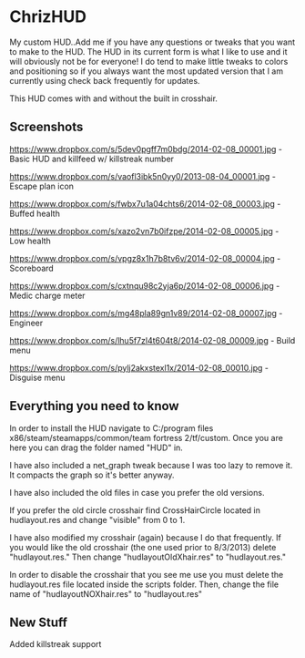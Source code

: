 ChrizHUD
========

My custom HUD..Add me if you have any questions or tweaks that you want to make to the HUD. The HUD in its current form is what I like to use and it will obviously not be for everyone! I do tend to make little tweaks to colors and positioning so if you always want the most updated version that I am currently using check back frequently for updates.

This HUD comes with and without the built in crosshair.

Screenshots
------------
https://www.dropbox.com/s/5dev0pgff7m0bdg/2014-02-08_00001.jpg - Basic HUD and killfeed w/ killstreak number

https://www.dropbox.com/s/vaofl3ibk5n0yy0/2013-08-04_00001.jpg - Escape plan icon

https://www.dropbox.com/s/fwbx7u1a04chts6/2014-02-08_00003.jpg - Buffed health

https://www.dropbox.com/s/xazo2vn7b0ifzpe/2014-02-08_00005.jpg - Low health 

https://www.dropbox.com/s/vpgz8x1h7b8tv6v/2014-02-08_00004.jpg - Scoreboard

https://www.dropbox.com/s/cxtnqu98c2yja6p/2014-02-08_00006.jpg - Medic charge meter

https://www.dropbox.com/s/mg48pla89gn1v89/2014-02-08_00007.jpg - Engineer

https://www.dropbox.com/s/lhu5f7zl4t604t8/2014-02-08_00009.jpg - Build menu

https://www.dropbox.com/s/pylj2akxstexl1x/2014-02-08_00010.jpg - Disguise menu


Everything you need to know
----------------------

In order to install the HUD navigate to C:/program files x86/steam/steamapps/common/team fortress 2/tf/custom. Once you are here you can drag the folder named "HUD" in.

I have also included a net_graph tweak because I was too lazy to remove it. It compacts the graph so it's better anyway.

I have also included the old files in case you prefer the old versions.

If you prefer the old circle crosshair find CrossHairCircle located in hudlayout.res and change "visible" from 0 to 1.

I have also modified my crosshair (again) because I do that frequently. If you would like the old crosshair (the one used prior to 8/3/2013) delete "hudlayout.res." Then change "hudlayoutOldXhair.res" to "hudlayout.res."

In order to disable the crosshair that you see me use you must delete the hudlayout.res file located inside the scripts folder. Then, change the file name of "hudlayoutNOXhair.res" to "hudlayout.res"

New Stuff
---------
Added killstreak support
